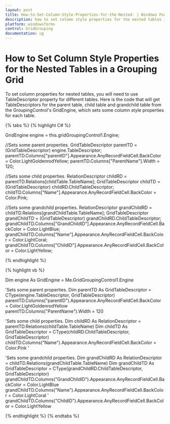 ```yaml
---
layout: post
title: How-to-Set-Column-Style-Properties-for-the-Nested- | Windows Forms | Syncfusion
description: how to set column style properties for the nested tables in a grouping grid
platform: windowsforms
control: GridGrouping
documentation: ug
---
```


# How to Set Column Style Properties for the Nested Tables in a Grouping Grid

To set column properties for nested tables, you will need to use TableDescriptor property for different tables. Here is the code that will get TableDescriptors for the parent table, child table and grandchild table from the GroupingControl's GridEngine, which sets some column style properties for each table.

{% tabs %}
{% highlight C# %}

GridEngine engine = this.gridGroupingControl1.Engine;

//Sets some parent properties.
GridTableDescriptor parentTD = (GridTableDescriptor) engine.TableDescriptor;
parentTD.Columns["parentID"].Appearance.AnyRecordFieldCell.BackColor = Color.LightGoldenrodYellow;
parentTD.Columns["ParentName"].Width = 120;

//Sets some child properties.
RelationDescriptor childRD = parentTD.Relations[childTable.TableName];
GridTableDescriptor childTD = (GridTableDescriptor) childRD.ChildTableDescriptor;
childTD.Columns["Name"].Appearance.AnyRecordFieldCell.BackColor = Color.Pink;

//Sets some grandchild properties.
RelationDescriptor grandChildRD = childTD.Relations[grandChildTable.TableName];
GridTableDescriptor grandChildTD = (GridTableDescriptor) grandChildRD.ChildTableDescriptor;
grandChildTD.Columns["GrandChildID"].Appearance.AnyRecordFieldCell.BackColor = Color.LightBlue;
grandChildTD.Columns["Name"].Appearance.AnyRecordFieldCell.BackColor = Color.LightCoral;
grandChildTD.Columns["ChildID"].Appearance.AnyRecordFieldCell.BackColor = Color.LightYellow;

{% endhighlight %}

{% highlight vb %}

Dim engine As GridEngine = Me.GridGroupingControl1.Engine

'Sets some parent properties.
Dim parentTD As GridTableDescriptor = CType(engine.TableDescriptor, GridTableDescriptor)
parentTD.Columns("parentID").Appearance.AnyRecordFieldCell.BackColor = Color.LightGoldenrodYellow  
parentTD.Columns("ParentName").Width = 120 

'Sets some child properties.
Dim childRD As RelationDescriptor = parentTD.Relations(childTable.TableName)
Dim childTD As GridTableDescriptor = CType(childRD.ChildTableDescriptor, GridTableDescriptor)
childTD.Columns("Name").Appearance.AnyRecordFieldCell.BackColor = Color.Pink '

'Sets some grandchild properties.
Dim grandChildRD As RelationDescriptor = childTD.Relations(grandChildTable.TableName)
Dim grandChildTD As GridTableDescriptor = CType(grandChildRD.ChildTableDescriptor, GridTableDescriptor)
grandChildTD.Columns("GrandChildID").Appearance.AnyRecordFieldCell.BackColor = Color.LightBlue    
grandChildTD.Columns("Name").Appearance.AnyRecordFieldCell.BackColor = Color.LightCoral '
grandChildTD.Columns("ChildID").Appearance.AnyRecordFieldCell.BackColor = Color.LightYellow

{% endhighlight %}
{% endtabs %}


